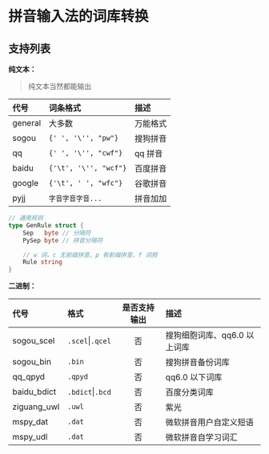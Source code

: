 # 拼音输入法的词库转换

## 支持列表

**纯文本：**

> 纯文本当然都能输出

| 代号    | 词条格式              | 描述     |
| :------ | :-------------------- | :------- |
| general | 大多数                | 万能格式 |
| sogou   | `{' ', '\'', "pw"}`   | 搜狗拼音 |
| qq      | `{' ', '\'', "cwf"}`  | qq 拼音  |
| baidu   | `{'\t', '\'', "wcf"}` | 百度拼音 |
| google  | `{'\t', ' ', "wfc"}`  | 谷歌拼音 |
| pyjj    | `字音字音字音...`     | 拼音加加 |

```go
// 通用规则
type GenRule struct {
    Sep   byte // 分隔符
    PySep byte // 拼音分隔符

    // w 词，c 无前缀拼音，p 有前缀拼音，f 词频
    Rule string
}
```

**二进制：**

| 代号        | 格式             | 是否支持输出 | 描述                         |
| :---------- | :--------------- | :----------: | :--------------------------- |
| sogou_scel  | `.scel`\|`.qcel` |      否      | 搜狗细胞词库、qq6.0 以上词库 |
| sogou_bin   | `.bin`           |      否      | 搜狗拼音备份词库             |
| qq_qpyd     | `.qpyd`          |      否      | qq6.0 以下词库               |
| baidu_bdict | `.bdict`\|`.bcd` |      否      | 百度分类词库                 |
| ziguang_uwl | `.uwl`           |      否      | 紫光                         |
| mspy_dat    | `.dat`           |      否      | 微软拼音用户自定义短语       |
| mspy_udl    | `.dat`           |      否      | 微软拼音自学习词汇           |
